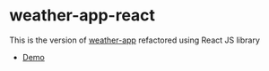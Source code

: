 # weather-app-react

This is the version of [weather-app](https://github.com/val-fom/assignments_val-fom/tree/master/task_10) refactored using React JS library

* [Demo](https://val-fom.github.io/weather-app-react/build)
